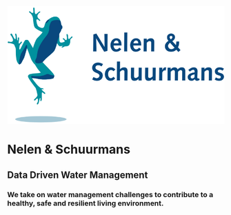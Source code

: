# 

![logonens.svg](https://raw.githubusercontent.com/nens/.github/main/profile/assets/logo-nens.svg)



# Nelen & Schuurmans

## Data Driven Water Management

### We take on water management challenges to contribute to a healthy, safe and resilient living environment.

